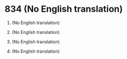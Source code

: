 # 834 (No English translation)

1.  (No English translation)

2.  (No English translation)

3.  (No English translation)

4.  (No English translation)

